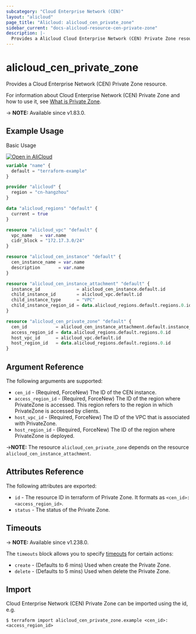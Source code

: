 ```yaml
---
subcategory: "Cloud Enterprise Network (CEN)"
layout: "alicloud"
page_title: "Alicloud: alicloud_cen_private_zone"
sidebar_current: "docs-alicloud-resource-cen-private-zone"
description: |-
  Provides a Alicloud Cloud Enterprise Network (CEN) Private Zone resource.
---
```


# alicloud_cen_private_zone

Provides a Cloud Enterprise Network (CEN) Private Zone resource.

For information about Cloud Enterprise Network (CEN) Private Zone and how to use it, see [What is Private Zone](https://www.alibabacloud.com/help/en/cloud-enterprise-network/latest/api-cbn-2017-09-12-routeprivatezoneincentovpc).

-> **NOTE:** Available since v1.83.0.

## Example Usage

Basic Usage

<div style="display: block;margin-bottom: 40px;"><div class="oics-button" style="float: right;position: absolute;margin-bottom: 10px;">
  <a href="https://api.aliyun.com/terraform?resource=alicloud_cen_private_zone&exampleId=2b1fc921-bfcc-5b75-b8b8-a667c2b265adbd372825&activeTab=example&spm=docs.r.cen_private_zone.0.2b1fc921bf&intl_lang=EN_US" target="_blank">
    <img alt="Open in AliCloud" src="https://img.alicdn.com/imgextra/i1/O1CN01hjjqXv1uYUlY56FyX_!!6000000006049-55-tps-254-36.svg" style="max-height: 44px; max-width: 100%;">
  </a>
</div></div>

```terraform
variable "name" {
  default = "terraform-example"
}

provider "alicloud" {
  region = "cn-hangzhou"
}

data "alicloud_regions" "default" {
  current = true
}

resource "alicloud_vpc" "default" {
  vpc_name   = var.name
  cidr_block = "172.17.3.0/24"
}

resource "alicloud_cen_instance" "default" {
  cen_instance_name = var.name
  description       = var.name
}

resource "alicloud_cen_instance_attachment" "default" {
  instance_id              = alicloud_cen_instance.default.id
  child_instance_id        = alicloud_vpc.default.id
  child_instance_type      = "VPC"
  child_instance_region_id = data.alicloud_regions.default.regions.0.id
}

resource "alicloud_cen_private_zone" "default" {
  cen_id           = alicloud_cen_instance_attachment.default.instance_id
  access_region_id = data.alicloud_regions.default.regions.0.id
  host_vpc_id      = alicloud_vpc.default.id
  host_region_id   = data.alicloud_regions.default.regions.0.id
}
```

## Argument Reference

The following arguments are supported:

* `cen_id` - (Required, ForceNew) The ID of the CEN instance.
* `access_region_id` - (Required, ForceNew) The ID of the region where PrivateZone is accessed. This region refers to the region in which PrivateZone is accessed by clients.
* `host_vpc_id` - (Required, ForceNew) The ID of the VPC that is associated with PrivateZone.
* `host_region_id` - (Required, ForceNew) The ID of the region where PrivateZone is deployed.

->**NOTE:** The resource `alicloud_cen_private_zone` depends on the resource `alicloud_cen_instance_attachment`.

## Attributes Reference

The following attributes are exported:

* `id` - The resource ID in terraform of Private Zone. It formats as `<cen_id>:<access_region_id>`.
* `status` - The status of the Private Zone.

## Timeouts

-> **NOTE:** Available since v1.238.0.

The `timeouts` block allows you to specify [timeouts](https://www.terraform.io/docs/configuration-0-11/resources.html#timeouts) for certain actions:

* `create` - (Defaults to 6 mins) Used when create the Private Zone.
* `delete` - (Defaults to 5 mins) Used when delete the Private Zone.

## Import

Cloud Enterprise Network (CEN) Private Zone can be imported using the id, e.g.

```shell
$ terraform import alicloud_cen_private_zone.example <cen_id>:<access_region_id>
```
